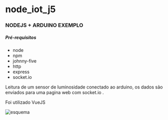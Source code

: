 # node_iot_j5

### NODEJS + ARDUINO EXEMPLO
##### Pré-requisitos

*  node
* npm
* johnny-five
* http
* express
* socket.io

Leitura de um sensor de luminosidade conectado ao arduino, os dados são enviados para uma pagina web com socket.io .

Foi utilizado VueJS

![esquema](http://johnny-five.io/img/breadboard/photoresistor.png)
